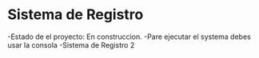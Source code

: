 <h1>Sistema de Registro</h1>
-Estado de el proyecto: En construccion.
-Pare ejecutar el systema debes usar la consola
-Sistema de Registro 2
